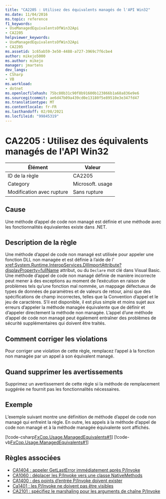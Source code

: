 ```yaml
---
title: "CA2205 : Utilisez des équivalents managés de l'API Win32"
ms.date: 11/04/2016
ms.topic: reference
f1_keywords:
- UseManagedEquivalentsOfWin32Api
- CA2205
helpviewer_keywords:
- UseManagedEquivalentsOfWin32Api
- CA2205
ms.assetid: 1c65ab59-3e50-4488-a727-3969c7f6cbe4
author: mikejo5000
ms.author: mikejo
manager: jmartens
dev_langs:
- CSharp
- VB
ms.workload:
- dotnet
ms.openlocfilehash: 75bc80b31c90f8b91600b123866b1a68a836e9e6
ms.sourcegitcommit: ae6d47b09a439cd0e13180f5e89510e3e347fd47
ms.translationtype: MT
ms.contentlocale: fr-FR
ms.lasthandoff: 02/08/2021
ms.locfileid: "99845319"
---
```

# <a name="ca2205-use-managed-equivalents-of-win32-api"></a>CA2205 : Utilisez des équivalents managés de l'API Win32

|Élément|Valeur|
|-|-|
|ID de la règle|CA2205|
|Category|Microsoft. usage|
|Modification avec rupture|Sans rupture|

## <a name="cause"></a>Cause

Une méthode d’appel de code non managé est définie et une méthode avec les fonctionnalités équivalentes existe dans .NET.

## <a name="rule-description"></a>Description de la règle

Une méthode d’appel de code non managé est utilisée pour appeler une fonction DLL non managée et est définie à l’aide de l' <xref:System.Runtime.InteropServices.DllImportAttribute?displayProperty=fullName> attribut, ou du `Declare` mot clé dans Visual Basic. Une méthode d’appel de code non managé définie de manière incorrecte peut mener à des exceptions au moment de l’exécution en raison de problèmes tels qu’une fonction mal nommée, un mappage défectueux de types de données de paramètres et de valeurs de retour, ainsi que des spécifications de champ incorrectes, telles que la Convention d’appel et le jeu de caractères. S’il est disponible, il est plus simple et moins sujet aux erreurs d’appeler la méthode managée équivalente que de définir et d’appeler directement la méthode non managée. L’appel d’une méthode d’appel de code non managé peut également entraîner des problèmes de sécurité supplémentaires qui doivent être traités.

## <a name="how-to-fix-violations"></a>Comment corriger les violations

Pour corriger une violation de cette règle, remplacez l’appel à la fonction non managée par un appel à son équivalent managé.

## <a name="when-to-suppress-warnings"></a>Quand supprimer les avertissements

Supprimez un avertissement de cette règle si la méthode de remplacement suggérée ne fournit pas les fonctionnalités nécessaires.

## <a name="example"></a>Exemple

L’exemple suivant montre une définition de méthode d’appel de code non managé qui enfreint la règle. En outre, les appels à la méthode d’appel de code non managé et à la méthode managée équivalente sont affichés.

[!code-csharp[FxCop.Usage.ManagedEquivalents#1](../code-quality/codesnippet/CSharp/ca2205-use-managed-equivalents-of-win32-api_1.cs)]
[!code-vb[FxCop.Usage.ManagedEquivalents#1](../code-quality/codesnippet/VisualBasic/ca2205-use-managed-equivalents-of-win32-api_1.vb)]

## <a name="related-rules"></a>Règles associées

- [CA1404 : appeler GetLastError immédiatement après P/Invoke](../code-quality/ca1404.md)
- [CA1060 : déplacer les P/Invoke vers une classe NativeMethods](/dotnet/fundamentals/code-analysis/quality-rules/ca1060)
- [CA1400 : des points d’entrée P/Invoke doivent exister](../code-quality/ca1400.md)
- [Ca1401 : les P/Invoke ne doivent pas être visibles](/dotnet/fundamentals/code-analysis/quality-rules/ca1401)
- [CA2101 : spécifiez le marshaling pour les arguments de chaîne P/Invoke](/dotnet/fundamentals/code-analysis/quality-rules/ca2101)
